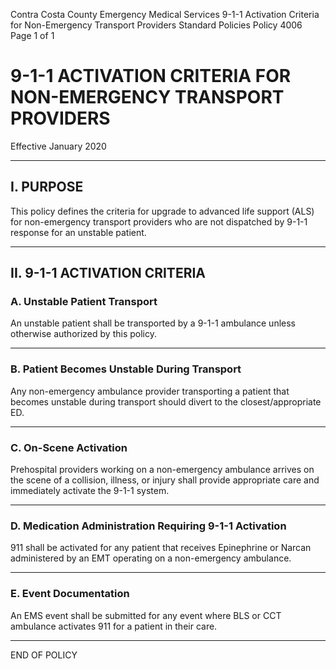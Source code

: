 Contra Costa County Emergency Medical Services
9-1-1 Activation Criteria for Non-Emergency
Transport Providers
Standard Policies
Policy 4006
Page 1 of 1

# 9-1-1 ACTIVATION CRITERIA FOR NON-EMERGENCY TRANSPORT PROVIDERS

Effective January 2020

---

## I. PURPOSE

This policy defines the criteria for upgrade to advanced life support (ALS) for non-emergency transport providers who are not dispatched by 9-1-1 response for an unstable patient.

---

## II. 9-1-1 ACTIVATION CRITERIA

### A. Unstable Patient Transport

An unstable patient shall be transported by a 9-1-1 ambulance unless otherwise authorized by this policy.

---

### B. Patient Becomes Unstable During Transport

Any non-emergency ambulance provider transporting a patient that becomes unstable during transport should divert to the closest/appropriate ED.

---

### C. On-Scene Activation

Prehospital providers working on a non-emergency ambulance arrives on the scene of a collision, illness, or injury shall provide appropriate care and immediately activate the 9-1-1 system.

---

### D. Medication Administration Requiring 9-1-1 Activation

911 shall be activated for any patient that receives Epinephrine or Narcan administered by an EMT operating on a non-emergency ambulance.

---

### E. Event Documentation

An EMS event shall be submitted for any event where BLS or CCT ambulance activates 911 for a patient in their care.

---

END OF POLICY

